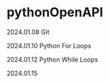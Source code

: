# pythonOpenAPI

2024.01.08
Git

2024.01.10
Python For Loops

2024.01.12
Python While Loops

2024.01.15

